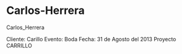 Carlos-Herrera
==============

Carlos_Herrera


Cliente: Carillo
Evento: Boda
Fecha: 31 de Agosto del 2013
Proyecto CARRILLO

